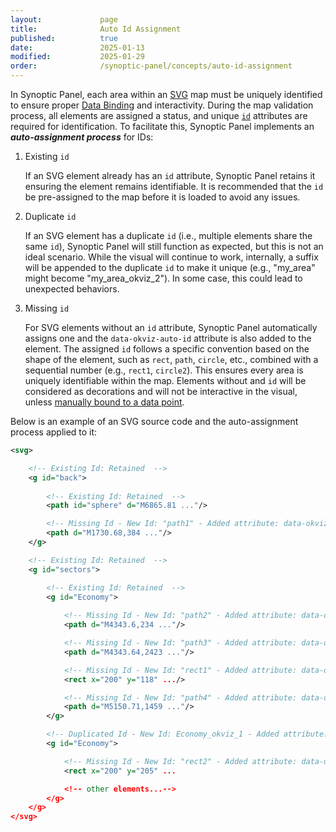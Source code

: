 ```yaml
---
layout:             page
title:              Auto Id Assignment
published:          true
date:               2025-01-13
modified:           2025-01-29
order:              /synoptic-panel/concepts/auto-id-assignment
---
```


In Synoptic Panel, each area within an [SVG](./../concepts/maps/svg-format.md) map must be uniquely identified to ensure proper [Data Binding](./../concepts/data-binding.md) and interactivity. During the map validation process, all elements are assigned a status, and unique [`id`](./../concepts/maps/svg-format.md#id-attribute) attributes are required for identification. To facilitate this, Synoptic Panel implements an ***auto-assignment process*** for IDs:

1. Existing `id`

    If an SVG element already has an `id` attribute, Synoptic Panel retains it ensuring the element remains identifiable. It is recommended that the `id` be pre-assigned to the map before it is loaded to avoid any issues.

2. Duplicate `id`

    If an SVG element has a duplicate `id` (i.e., multiple elements share the same `id`), Synoptic Panel will still function as expected, but this is not an ideal scenario. While the visual will continue to work, internally, a suffix will be appended to the duplicate `id` to make it unique (e.g., "my_area" might become "my_area_okviz_2"). In some case, this could lead to unexpected behaviors.

2.	Missing `id`

    For SVG elements without an `id` attribute, Synoptic Panel automatically assigns one and the `data-okviz-auto-id` attribute is also added to the element. The assigned `id` follows a specific convention based on the shape of the element, such as `rect`, `path`, `circle`, etc., combined with a sequential number (e.g., `rect1`, `circle2`). This ensures every area is uniquely identifiable within the map. Elements without and `id` will be considered as decorations and will not be interactive in the visual, unless [manually bound to a data point](./../concepts/data-binding.md#manual-binding).


Below is an example of an SVG source code and the auto-assignment process applied to it:

```svg
<svg>  

    <!-- Existing Id: Retained  -->                        
    <g id="back">   
    
        <!-- Existing Id: Retained  -->                                      
        <path id="sphere" d="M6865.81 ..."/>  

        <!-- Missing Id - New Id: "path1" - Added attribute: data-okviz-auto-id="true"  -->     
        <path d="M1730.68,384 ..."/>                    
    </g>

    <!-- Existing Id: Retained  --> 
    <g id="sectors">    

        <!-- Existing Id: Retained  -->                             
        <g id="Economy"> 
        
            <!-- Missing Id - New Id: "path2" - Added attribute: data-okviz-auto-id="true"  -->                             
            <path d="M4343.6,234 ..."/>     

            <!-- Missing Id - New Id: "path3" - Added attribute: data-okviz-auto-id="true"  -->            
            <path d="M4343.64,2423 ..."/>  

            <!-- Missing Id - New Id: "rect1" - Added attribute: data-okviz-auto-id="true"  -->                  
            <rect x="200" y="118" .../>

            <!-- Missing Id - New Id: "path4" - Added attribute: data-okviz-auto-id="true"  -->                
            <path d="M5150.71,1459 ..."/>               
        </g>

        <!-- Duplicated Id - New Id: Economy_okviz_1 - Added attribute: data-okviz-duplicated-id="true"  -->    
        <g id="Economy">  

            <!-- Missing Id - New Id: "rect2" - Added attribute: data-okviz-auto-id="true" -->
            <rect x="200" y="205" ...     

            <!-- other elements...-->                                                              
        </g>
    </g>
</svg>
```